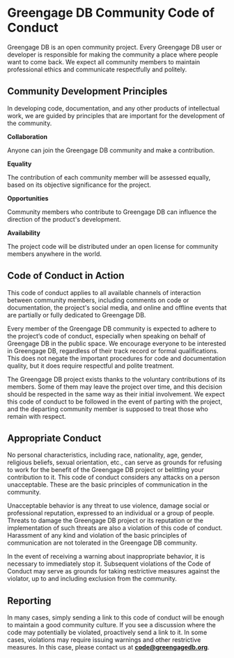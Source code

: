 # Greengage DB Community Code of Conduct

Greengage DB is an open community project. Every Greengage DB user or developer is responsible for making the community a place where people want to come back. We expect all community members to maintain professional ethics and communicate respectfully and politely.

## Community Development Principles

In developing code, documentation, and any other products of intellectual work, we are guided by principles that are important for the development of the community.

**Collaboration**

Anyone can join the Greengage DB community and make a contribution.

**Equality**

The contribution of each community member will be assessed equally, based on its objective significance for the project.

**Opportunities**

Community members who contribute to Greengage DB can influence the direction of the product's development.

**Availability**

The project code will be distributed under an open license for community members anywhere in the world.

## Code of Conduct in Action

This code of conduct applies to all available channels of interaction between community members, including comments on code or documentation, the project's social media, and online and offline events that are partially or fully dedicated to Greengage DB.

Every member of the Greengage DB community is expected to adhere to the project’s code of conduct, especially when speaking on behalf of Greengage DB in the public space.
We encourage everyone to be interested in Greengage DB, regardless of their track record or formal qualifications. This does not negate the important procedures for code and documentation quality, but it does require respectful and polite treatment.

The Greengage DB project exists thanks to the voluntary contributions of its members. Some of them may leave the project over time, and this decision should be respected in the same way as their initial involvement. We expect this code of conduct to be followed in the event of parting with the project, and the departing community member is supposed to treat those who remain with respect.

## Appropriate Conduct

No personal characteristics, including race, nationality, age, gender, religious beliefs, sexual orientation, etc., can serve as grounds for refusing to work for the benefit of the Greengage DB project or belittling your contribution to it. This code of conduct considers any attacks on a person unacceptable. These are the basic principles of communication in the community.

Unacceptable behavior is any threat to use violence, damage social or professional reputation, expressed to an individual or a group of people. Threats to damage the Greengage DB project or its reputation or the implementation of such threats are also a violation of this code of conduct. Harassment of any kind and violation of the basic principles of communication are not tolerated in the Greengage DB community.

In the event of receiving a warning about inappropriate behavior, it is necessary to immediately stop it. Subsequent violations of the Code of Conduct may serve as grounds for taking restrictive measures against the violator, up to and including exclusion from the community.

## Reporting

In many cases, simply sending a link to this code of conduct will be enough to maintain a good community culture. If you see a discussion where the code may potentially be violated, proactively send a link to it.
In some cases, violations may require issuing warnings and other restrictive measures. In this case, please contact us at **code@greengagedb.org**.
